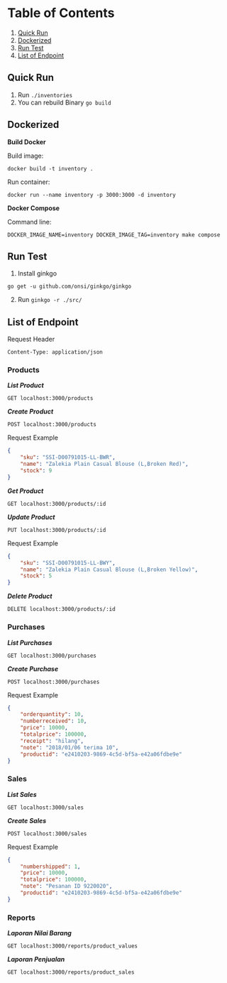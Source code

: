 # Table of Contents
1. [Quick Run](#quick-run)
2. [Dockerized](#dockerized)
3. [Run Test](#run-test)
4. [List of Endpoint](#list-of-endpoint)

## Quick Run
1. Run `./inventories`
2. You can rebuild Binary `go build`

## Dockerized
**Build Docker**

Build image:

```
docker build -t inventory .
```

Run container:

```
docker run --name inventory -p 3000:3000 -d inventory
```

**Docker Compose**

Command line:

```
DOCKER_IMAGE_NAME=inventory DOCKER_IMAGE_TAG=inventory make compose
```

## Run Test
1. Install ginkgo

```
go get -u github.com/onsi/ginkgo/ginkgo
```

2. Run `ginkgo -r ./src/`

## List of Endpoint

Request Header 

```
Content-Type: application/json
```

### Products

***List Product***

`GET localhost:3000/products`

***Create Product***

`POST localhost:3000/products`

Request Example

```json
{
	"sku": "SSI-D00791015-LL-BWR",
	"name": "Zalekia Plain Casual Blouse (L,Broken Red)",
	"stock": 9
}
```

***Get Product***

`GET localhost:3000/products/:id`

***Update Product***

`PUT localhost:3000/products/:id`

Request Example

```json
{
	"sku": "SSI-D00791015-LL-BWY",
	"name": "Zalekia Plain Casual Blouse (L,Broken Yellow)",
	"stock": 5
}
```

***Delete Product***

`DELETE localhost:3000/products/:id`

### Purchases

***List Purchases***

`GET localhost:3000/purchases`

***Create Purchase***

`POST localhost:3000/purchases`

Request Example

```json
{
	"orderquantity": 10,
	"numberreceived": 10,
	"price": 10000,
	"totalprice": 100000,
	"receipt": "hilang",
	"note": "2018/01/06 terima 10",
	"productid": "e2410203-9869-4c5d-bf5a-e42a06fdbe9e"
}
```

### Sales

***List Sales***

`GET localhost:3000/sales`

***Create Sales***

`POST localhost:3000/sales`

Request Example

```json
{
	"numbershipped": 1,
	"price": 10000,
	"totalprice": 100000,
	"note": "Pesanan ID 9220020",
	"productid": "e2410203-9869-4c5d-bf5a-e42a06fdbe9e"
}
```

### Reports

***Laporan Nilai Barang***

`GET localhost:3000/reports/product_values`

***Laporan Penjualan***

`GET localhost:3000/reports/product_sales`
